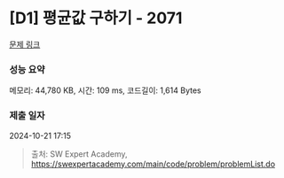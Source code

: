 # [D1] 평균값 구하기 - 2071 

[문제 링크](https://swexpertacademy.com/main/code/problem/problemDetail.do?contestProbId=AV5QRnJqA5cDFAUq) 

### 성능 요약

메모리: 44,780 KB, 시간: 109 ms, 코드길이: 1,614 Bytes

### 제출 일자

2024-10-21 17:15



> 출처: SW Expert Academy, https://swexpertacademy.com/main/code/problem/problemList.do